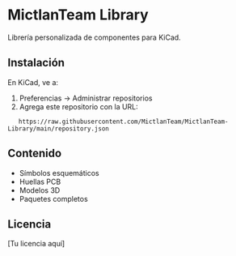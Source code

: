 # MictlanTeam Library

Librería personalizada de componentes para KiCad.

## Instalación

En KiCad, ve a:
1. Preferencias → Administrar repositorios
2. Agrega este repositorio con la URL:
```
   https://raw.githubusercontent.com/MictlanTeam/MictlanTeam-Library/main/repository.json
```

## Contenido

- Símbolos esquemáticos
- Huellas PCB
- Modelos 3D
- Paquetes completos

## Licencia

[Tu licencia aquí]
